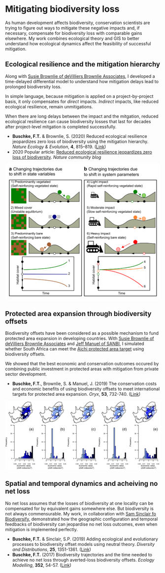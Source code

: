 # Mitigating biodiversity loss

As human development affects biodiversity, conservation scientists are trying to figure out ways to mitigate these negative impacts and, if necessary, compensate for biodiversity loss with comparable gains elsewhere. My work combines ecological theory and GIS to better understand how ecological dynamics affect the feasibility of successful mitigation.

## Ecological resilience and the mitigation hierarchy
Along with [Susie Brownlie of deVilliers Brownlie Associates](https://www.dbass.co.za/our-team/), I developed a time-delayed differential model to understand how mitigation delays lead to prolonged biodiversity loss. 

In simple language, because mitigation is applied on a project-by-project basis, it only compensates for *direct* impacts. *Indirect* impacts, like reduced ecological resilience, remain unmitigations.

When there are long delays between the impact and the mitgation, reduced ecological resilience can cause biodiversity losses that last for decades after project-level mitgation is completed successfully.

* **Buschke, F.T.** & Brownlie, S. (2020) Reduced ecological resilience jeopardizes zero loss of biodiversity using the mitigation hierarchy. *Nature Ecology & Evolution*, **4**, 815–819. ([Link](https://www.nature.com/articles/s41559-020-1177-7))
* 2020 Popular article: [Reduced ecological resilience jeopardizes zero loss of biodiversity](https://natureecoevocommunity.nature.com/posts/65050-reduced-ecological-resilience-jeopardizes-zero-loss-of-biodiversity). *Nature community blog*

![How human impacts affect ecological resileince and biodivesity.](Figure_1.png)

## Protected area expansion through biodiversity offsets
Biodiversity offsets have been considered as a possible mechanism to fund protected area expansion in developing countries. With [Susie Brownlie of deVilliers Brownlie Associates](https://www.dbass.co.za/our-team/) and [Jeff Manuel of SANBI](https://www.linkedin.com/in/jeffrey-manuel-89628a72/?originalSubdomain=za), I simulated whether South Africa can meet the [Aichi protected area target](https://www.cbd.int/aichi-targets/target/11) using biodiversity offsets.

We showed that the best economic and conservation outcomes occured by combining public investment in protected areas with mitigation from private sector development. 

* **Buschke, F.T.**, Brownlie, S. & Manuel, J. (2019) The conservation costs and economic benefits of using biodiversity offsets to meet international targets for protected area expansion. *Oryx*, **53**, 732-740. ([Link](https://www.cambridge.org/core/journals/oryx/article/conservation-costs-and-economic-benefits-of-using-biodiversity-offsets-to-meet-international-targets-for-protected-area-expansion/C852F8EA271C84E01BFF6BD8F52A0BEC))

![The change in the economic value of ecosystem service for scenarios of offsetting and protected area expansion.](Ecosystem_services.png)

## Spatial and temporal dynamics and acheiving no net loss
No net loss assumes that the losses of biodiversity at one locality can be compensated for by equivalent gains somewhere else. But biodiversity is not always commensurable. My work, in collaboration with [Sam Sinclair fo Biodiversify](https://www.biodiversify.org/about), demonstrated how the geographic configuration and temporal feedbacks of biodiversity can jeopardise no net loss outcomes, even when mitigation is implemented perfectly.

* **Buschke, F.T.** & Sinclair, S.P. (2019) Adding ecological and evolutionary processes to biodiversity offset models using neutral theory. *Diversity and Distributions*, **25**, 1351-1361. ([Link](https://onlinelibrary.wiley.com/doi/full/10.1111/ddi.12943))
* **Buschke, F.T.** (2017) Biodiversity trajectories and the time needed to achieve no net loss through averted-loss biodiversity offsets. *Ecology Modelling*, **352**, 54-57. ([Link](https://www.sciencedirect.com/science/article/pii/S0304380016304719))


